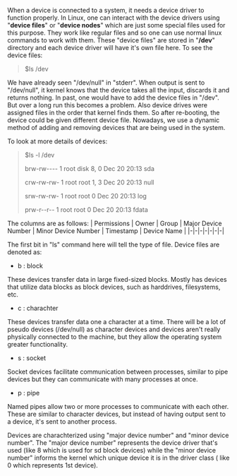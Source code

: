 When a device is connected to a system, it needs a device driver to function properly. In Linux, one can interact with the device drivers using "**device files**" or "**device nodes**" which are just some special files used for this purpose. They work like regular files and so one can use normal linux commands to work with them. These "device files" are stored in "**/dev**" directory and each device driver will have it's own file here. To see the device files:
> $ls /dev

We have already seen "/dev/null" in "stderr". When output is sent to "/dev/null", it kernel knows that the device takes all the input, discards it and returns nothing. In past, one would have to add the device files in "/dev". But over a long run this becomes a problem. Also device drives were assigned files in the order that kernel finds them. So after re-booting, the device could be given different device file. Nowadays, we use a dynamic method of adding and removing devices that are being used in the system.

To look at more details of devices:
> $ls -l /dev
>
> brw-rw----   1 root disk      8,   0 Dec 20 20:13 sda
>
> crw-rw-rw-   1 root root      1,   3 Dec 20 20:13 null
>
> srw-rw-rw-   1 root root           0 Dec 20 20:13 log
>
> prw-r--r--   1 root root           0 Dec 20 20:13 fdata

The columns are as follows:
| Permissions | Owner | Group | Major Device Number | Minor Device Number | Timestamp | Device Name |
|-|-|-|-|-|-|-|

The first bit in "ls" command here will tell the type of file. Device files are denoted as:
+ b : block

These devices transfer data in large fixed-sized blocks. Mostly has devices that utilize data blocks as block devices, such as harddrives, filesystems, etc.
+ c : charachter

These devices transfer data one a character at a time. There will be a lot of pseudo devices \(/dev/null\) as character devices and devices aren't really physically connected to the machine, but they allow the operating system greater functionality.
+ s : socket

Socket devices facilitate communication between processes, similar to pipe devices but they can communicate with many processes at once.
+ p : pipe

Named pipes allow two or more processes to communicate with each other. These are similar to character devices, but instead of having output sent to a device, it's sent to another process.

Devices are charachterized using "major device number" and "minor device number". The "major device number" represents the device driver that's used \(like 8 which is used for sd block devices\) while the "minor device number" informs the kernel which unique device it is in the driver class \( like 0 which represents 1st device\).

